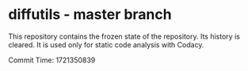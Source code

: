 # diffutils - master branch

This repository contains the frozen state of the repository.
Its history is cleared. It is used only for static code
analysis with Codacy.

Commit Time: 1721350839